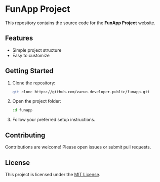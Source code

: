 # FunApp Project

This repository contains the source code for the **FunApp Project** website.

## Features

- Simple project structure
- Easy to customize

## Getting Started

1. Clone the repository:
    ```bash
    git clone https://github.com/varun-developer-public/funapp.git
    ```
2. Open the project folder:
    ```bash
    cd funapp
    ```
3. Follow your preferred setup instructions.

## Contributing

Contributions are welcome! Please open issues or submit pull requests.

## License

This project is licensed under the [MIT License](LICENSE).